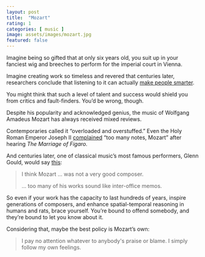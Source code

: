 ```yaml
---
layout: post
title:  "Mozart"
rating: 1
categories: [ music ]
image: assets/images/mozart.jpg
featured: false
---
```


Imagine being so gifted that at only six years old, you suit up in your fanciest wig and breeches to perform for the imperial court in Vienna.

Imagine creating work so timeless and revered that centuries later, researchers conclude that listening to it can actually [make people smarter](https://www.ncbi.nlm.nih.gov/pmc/articles/PMC1281386/).

You might think that such a level of talent and success would shield you from critics and fault-finders. You’d be wrong, though.

Despite his popularity and acknowledged genius, the music of Wolfgang Amadeus Mozart has always received mixed reviews.

Contemporaries called it “overloaded and overstuffed.” Even the Holy Roman Emperor Joseph II [complained](https://www.cambridge.org/core/books/abs/crafty-art-of-opera/too-many-notes/A00D42E5F362E147362F718CF4F6747F) “too many notes, Mozart” after hearing _The Marriage of Figaro._

And centuries later, one of classical music’s most famous performers, Glenn Gould, would say [this](http://www.glenngould.tv/2020/09/28/how-mozart-became-a-bad-composer-from-glenngould-magazine-by-kevin-bazzana/):

> I think Mozart … was not a very good composer.
>
> … too many of his works sound like inter-office memos.

So even if your work has the capacity to last hundreds of years, inspire generations of composers, and enhance spatial-temporal reasoning in humans and rats, brace yourself. You’re bound to offend somebody, and they’re bound to let you know about it.

Considering that, maybe the best policy is Mozart’s own:

> I pay no attention whatever to anybody's praise or blame. I simply follow my own feelings.


